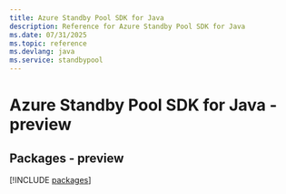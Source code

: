 ```yaml
---
title: Azure Standby Pool SDK for Java
description: Reference for Azure Standby Pool SDK for Java
ms.date: 07/31/2025
ms.topic: reference
ms.devlang: java
ms.service: standbypool
---
```

# Azure Standby Pool SDK for Java - preview
## Packages - preview
[!INCLUDE [packages](standby-pool-index.md)]